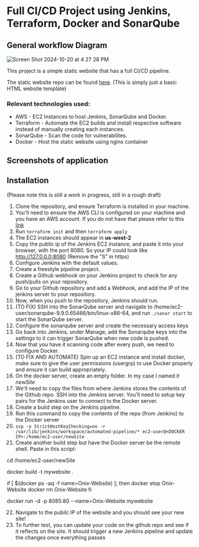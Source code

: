 # Full CI/CD Project using Jenkins, Terraform, Docker and SonarQube

## General workflow Diagram
![Screen Shot 2024-10-20 at 4 27 28 PM](https://github.com/user-attachments/assets/6ebc1ffe-a11a-46f9-8425-4e6f17caa3a0)



This project is a simple static website that has a full CI/CD pipeline. 

The static website repo can be found [here](https://github.com/jgalang21/static-website). (This is simply just a basic HTML website template)

### Relevant technologies used:
* AWS - EC2 Instances to host Jenkins, SonarQube and Docker.
* Terraform - Automate the EC2 builds and install respective software instead of manually creating each instances.
* SonarQube - Scan the code for vulnerabilites.
* Docker - Host the static website using nginx container


## Screenshots of application


## Installation

(Please note this is still a work in progress, still in a rough draft)

1. Clone the repository, and ensure Terraform is installed in your machine.
2. You'll need to ensure the AWS CLI is configured on your machine and you have an AWS account. If you do not have that please refer to this [link](https://docs.aws.amazon.com/cli/v1/userguide/cli-chap-configure.html)
3. Run `terraform init` and then `terraform apply`
4. The EC2 instances should appear in **us-west-2**
5. Copy the public ip of the Jenkins EC2 instance, and paste it into your browser, with the port 8080. So your IP could look like http://127.0.0.0:8080 (Remove the "S" in https)
6. Configure Jenkins with the default values. 
7. Create a freestyle pipeline project.
8. Create a Github webhook on your Jenkins project to check for any push/pulls on your repository.
9. Go to your Github repository and add a Webhook, and add the IP of the jenkins server to your repository.
10. Now, when you push to the repository, Jenkins should run.
11. (TO FIX) SSH into the SonarQube server and navigate to /home/ec2-user/sonarqube-9.9.0.65466/bin/linux-x86-64, and run `./sonar start` to start the SonarQube server.
12. Configure the sonarqube server and create the necessary access keys
13. Go back into Jenkins, under Manage, add the Sonarqube keys into the settings to it can trigger SonarQube when new code is pushed.
14. Now that you have it scanning code after every push, we need to configure Docker.
15. (TO FIX AND AUTOMATE) Spin up an EC2 instance and install docker, make sure to give the user permissions (usergrp) to use Docker properly and ensure it can build appropriately.
16. On the docker server, create an empty folder. In my case I named it *newSite*
17. We'll need to copy the files from where Jenkins stores the contents of the Github repo. SSH into the Jenkins server. You'll need to setup key pairs for the Jenkins user to connect to the Docker server.
18. Create a build step on the Jenkins pipeline. 
19. Run this command to copy the contents of the repo (from Jenkins) to the Docker server
20. `scp -o StrictHostKeyChecking=no -r /var/lib/jenkins/workspace/automated-pipeline/* ec2-user@<DOCKER IP>:/home/ec2-user/newSite`
21. Create another build step but have the Docker server be the remote shell. Paste in this script:

cd /home/ec2-user/newSite

docker build -t mywebsite .

if [ $(docker ps -aq -f name=Onix-Website) ]; then
    docker stop Onix-Website
    docker rm Onix-Website
fi

docker run -d -p 8085:80 --name=Onix-Website mywebsite

22. Navigate to the pubilc IP of the website and you should see your new site!
23. To further test, you can update your code on the github repo and see if it reflects on the site. It should trigger a new Jenkins pipeline and update the changes once everything passes

  

